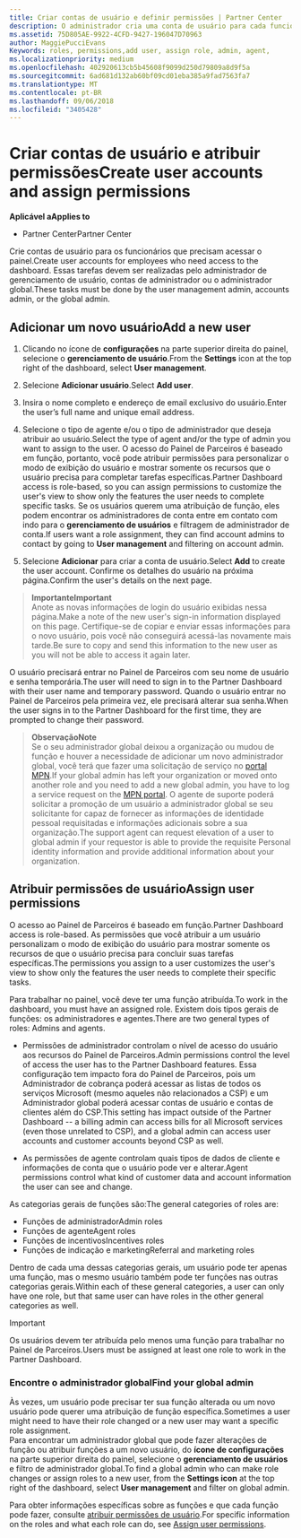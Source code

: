 ```yaml
---
title: Criar contas de usuário e definir permissões | Partner Center
description: O administrador cria uma conta de usuário para cada funcionário de parceiro que precise acessar o Partner Center.
ms.assetid: 75D805AE-9922-4CFD-9427-196047D70963
author: MaggiePucciEvans
Keywords: roles, permissions,add user, assign role, admin, agent,
ms.localizationpriority: medium
ms.openlocfilehash: 402920613cb5b45608f9099d250d79809a8d9f5a
ms.sourcegitcommit: 6ad681d132ab60bf09cd01eba385a9fad7563fa7
ms.translationtype: MT
ms.contentlocale: pt-BR
ms.lasthandoff: 09/06/2018
ms.locfileid: "3405428"
---
```

# <a name="create-user-accounts-and-assign-permissions"></a><span data-ttu-id="3df59-103">Criar contas de usuário e atribuir permissões</span><span class="sxs-lookup"><span data-stu-id="3df59-103">Create user accounts and assign permissions</span></span>

**<span data-ttu-id="3df59-104">Aplicável a</span><span class="sxs-lookup"><span data-stu-id="3df59-104">Applies to</span></span>**

-  <span data-ttu-id="3df59-105">Partner Center</span><span class="sxs-lookup"><span data-stu-id="3df59-105">Partner Center</span></span>

<span data-ttu-id="3df59-106">Crie contas de usuário para os funcionários que precisam acessar o painel.</span><span class="sxs-lookup"><span data-stu-id="3df59-106">Create user accounts for employees who need access to the dashboard.</span></span> <span data-ttu-id="3df59-107">Essas tarefas devem ser realizadas pelo administrador de gerenciamento de usuário, contas de administrador ou o administrador global.</span><span class="sxs-lookup"><span data-stu-id="3df59-107">These tasks must be done by the user management admin, accounts admin, or the global admin.</span></span> 


## <a name="add-a-new-user"></a><span data-ttu-id="3df59-108">Adicionar um novo usuário</span><span class="sxs-lookup"><span data-stu-id="3df59-108">Add a new user</span></span>

1. <span data-ttu-id="3df59-109">Clicando no ícone de **configurações** na parte superior direita do painel, selecione o **gerenciamento de usuário**.</span><span class="sxs-lookup"><span data-stu-id="3df59-109">From the **Settings** icon at the top right of the dashboard, select **User management**.</span></span>

2.  <span data-ttu-id="3df59-110">Selecione **Adicionar usuário**.</span><span class="sxs-lookup"><span data-stu-id="3df59-110">Select **Add user**.</span></span>

3.  <span data-ttu-id="3df59-111">Insira o nome completo e endereço de email exclusivo do usuário.</span><span class="sxs-lookup"><span data-stu-id="3df59-111">Enter the user’s full name and unique email address.</span></span>

4.  <span data-ttu-id="3df59-112">Selecione o tipo de agente e/ou o tipo de administrador que deseja atribuir ao usuário.</span><span class="sxs-lookup"><span data-stu-id="3df59-112">Select the type of agent and/or the type of admin you want to assign to the user.</span></span> <span data-ttu-id="3df59-113">O acesso do Painel de Parceiros é baseado em função, portanto, você pode atribuir permissões para personalizar o modo de exibição do usuário e mostrar somente os recursos que o usuário precisa para completar tarefas específicas.</span><span class="sxs-lookup"><span data-stu-id="3df59-113">Partner Dashboard access is role-based, so you can assign permissions to customize the user's view to show only the features the user needs to complete specific tasks.</span></span>  <span data-ttu-id="3df59-114">Se os usuários querem uma atribuição de função, eles podem encontrar os administradores de conta entre em contato com indo para o **gerenciamento de usuários** e filtragem de administrador de conta.</span><span class="sxs-lookup"><span data-stu-id="3df59-114">If users want a role assignment, they can find account admins to contact by going to **User management** and filtering on account admin.</span></span>

5.  <span data-ttu-id="3df59-115">Selecione **Adicionar** para criar a conta de usuário.</span><span class="sxs-lookup"><span data-stu-id="3df59-115">Select **Add** to create the user account.</span></span> <span data-ttu-id="3df59-116">Confirme os detalhes do usuário na próxima página.</span><span class="sxs-lookup"><span data-stu-id="3df59-116">Confirm the user's details on the next page.</span></span>

>**<span data-ttu-id="3df59-117">Importante</span><span class="sxs-lookup"><span data-stu-id="3df59-117">Important</span></span>**<br>
<span data-ttu-id="3df59-118">Anote as novas informações de login do usuário exibidas nessa página.</span><span class="sxs-lookup"><span data-stu-id="3df59-118">Make a note of the new user's sign-in information displayed on this page.</span></span> <span data-ttu-id="3df59-119">Certifique-se de copiar e enviar essas informações para o novo usuário, pois você não conseguirá acessá-las novamente mais tarde.</span><span class="sxs-lookup"><span data-stu-id="3df59-119">Be sure to copy and send this information to the new user as you will not be able to access it again later.</span></span> 

<span data-ttu-id="3df59-120">O usuário precisará entrar no Painel de Parceiros com seu nome de usuário e senha temporária.</span><span class="sxs-lookup"><span data-stu-id="3df59-120">The user will need to sign in to the Partner Dashboard with their user name and temporary password.</span></span> <span data-ttu-id="3df59-121">Quando o usuário entrar no Painel de Parceiros pela primeira vez, ele precisará alterar sua senha.</span><span class="sxs-lookup"><span data-stu-id="3df59-121">When the user signs in to the Partner Dashboard for the first time, they are prompted to change their password.</span></span> 

>**<span data-ttu-id="3df59-122">Observação</span><span class="sxs-lookup"><span data-stu-id="3df59-122">Note</span></span>**<br> <span data-ttu-id="3df59-123">Se o seu administrador global deixou a organização ou mudou de função e houver a necessidade de adicionar um novo administrador global, você terá que fazer uma solicitação de serviço no [portal MPN](https://partner.microsoft.com/support).</span><span class="sxs-lookup"><span data-stu-id="3df59-123">If your global admin has left your organization or moved onto another role and you need to add a new global admin, you have to log a service request on the [MPN portal](https://partner.microsoft.com/support).</span></span> <span data-ttu-id="3df59-124">O agente de suporte poderá solicitar a promoção de um usuário a administrador global se seu solicitante for capaz de fornecer as informações de identidade pessoal requisitadas e informações adicionais sobre a sua organização.</span><span class="sxs-lookup"><span data-stu-id="3df59-124">The support agent can request elevation of a user to global admin if your requestor is able to provide the requisite Personal identity information and provide additional information about your organization.</span></span>

## <a name="assign-user-permissions"></a><span data-ttu-id="3df59-125">Atribuir permissões de usuário</span><span class="sxs-lookup"><span data-stu-id="3df59-125">Assign user permissions</span></span>

<span data-ttu-id="3df59-126">O acesso ao Painel de Parceiros é baseado em função.</span><span class="sxs-lookup"><span data-stu-id="3df59-126">Partner Dashboard access is role-based.</span></span> <span data-ttu-id="3df59-127">As permissões que você atribuir a um usuário personalizam o modo de exibição do usuário para mostrar somente os recursos de que o usuário precisa para concluir suas tarefas específicas.</span><span class="sxs-lookup"><span data-stu-id="3df59-127">The permissions you assign to a user customizes the user's view to show only the features the user needs to complete their specific tasks.</span></span> 

<span data-ttu-id="3df59-128">Para trabalhar no painel, você deve ter uma função atribuída.</span><span class="sxs-lookup"><span data-stu-id="3df59-128">To work in the dashboard, you must have an assigned role.</span></span>  <span data-ttu-id="3df59-129">Existem dois tipos gerais de funções: os administradores e agentes.</span><span class="sxs-lookup"><span data-stu-id="3df59-129">There are two general types of roles: Admins and agents.</span></span>

- <span data-ttu-id="3df59-130">Permissões de administrador controlam o nível de acesso do usuário aos recursos do Painel de Parceiros.</span><span class="sxs-lookup"><span data-stu-id="3df59-130">Admin permissions control the level of access the user has to the Partner Dashboard features.</span></span> <span data-ttu-id="3df59-131">Essa configuração tem impacto fora do Painel de Parceiros, pois um Administrador de cobrança poderá acessar as listas de todos os serviços Microsoft (mesmo aqueles não relacionados a CSP) e um Administrador global poderá acessar contas de usuário e contas de clientes além do CSP.</span><span class="sxs-lookup"><span data-stu-id="3df59-131">This setting has impact outside of the Partner Dashboard -- a billing admin can access bills for all Microsoft services (even those unrelated to CSP), and a global admin can access user accounts and customer accounts beyond CSP as well.</span></span>

- <span data-ttu-id="3df59-132">As permissões de agente controlam quais tipos de dados de cliente e informações de conta que o usuário pode ver e alterar.</span><span class="sxs-lookup"><span data-stu-id="3df59-132">Agent permissions control what kind of customer data and account information the user can see and change.</span></span>
    
<span data-ttu-id="3df59-133">As categorias gerais de funções são:</span><span class="sxs-lookup"><span data-stu-id="3df59-133">The general categories of roles are:</span></span> 
- <span data-ttu-id="3df59-134">Funções de administrador</span><span class="sxs-lookup"><span data-stu-id="3df59-134">Admin roles</span></span>
- <span data-ttu-id="3df59-135">Funções de agente</span><span class="sxs-lookup"><span data-stu-id="3df59-135">Agent roles</span></span>
- <span data-ttu-id="3df59-136">Funções de incentivos</span><span class="sxs-lookup"><span data-stu-id="3df59-136">Incentives roles</span></span>
- <span data-ttu-id="3df59-137">Funções de indicação e marketing</span><span class="sxs-lookup"><span data-stu-id="3df59-137">Referral and marketing roles</span></span>


<span data-ttu-id="3df59-138">Dentro de cada uma dessas categorias gerais, um usuário pode ter apenas uma função, mas o mesmo usuário também pode ter funções nas outras categorias gerais.</span><span class="sxs-lookup"><span data-stu-id="3df59-138">Within each of these general categories, a user can only have one role, but that same user can have roles in the other general categories as well.</span></span> 

>[!Important]
><span data-ttu-id="3df59-139">Os usuários devem ter atribuída pelo menos uma função para trabalhar no Painel de Parceiros.</span><span class="sxs-lookup"><span data-stu-id="3df59-139">Users must be assigned at least one role to work in the Partner Dashboard.</span></span>


### <a name="find-your-global-admin"></a><span data-ttu-id="3df59-140">Encontre o administrador global</span><span class="sxs-lookup"><span data-stu-id="3df59-140">Find your global admin</span></span>

<span data-ttu-id="3df59-141">Às vezes, um usuário pode precisar ter sua função alterada ou um novo usuário pode querer uma atribuição de função específica.</span><span class="sxs-lookup"><span data-stu-id="3df59-141">Sometimes a user might need to have their role changed or a new user may want a specific role assignment.</span></span>  
<span data-ttu-id="3df59-142">Para encontrar um administrador global que pode fazer alterações de função ou atribuir funções a um novo usuário, do **ícone de configurações** na parte superior direita do painel, selecione o **gerenciamento de usuários** e filtro de administrador global.</span><span class="sxs-lookup"><span data-stu-id="3df59-142">To find a global admin who can make role changes or assign roles to a new user, from the **Settings icon** at the top right of the dashboard, select **User management** and filter on global admin.</span></span> 

<span data-ttu-id="3df59-143">Para obter informações específicas sobre as funções e que cada função pode fazer, consulte [atribuir permissões de usuário](permissions-overview.md).</span><span class="sxs-lookup"><span data-stu-id="3df59-143">For specific information on the roles and what each role can do, see [Assign user permissions](permissions-overview.md).</span></span>





